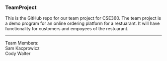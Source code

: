 ### TeamProject
This is the GitHub repo for our team project for CSE360. The team project is a demo program for an online ordering platform for a restuarant. It will have functionality for customers and empoyees of the restuarant.
<hr>
Team Members:<br/>
Sam Kacprowicz <br/>
Cody Walter 
